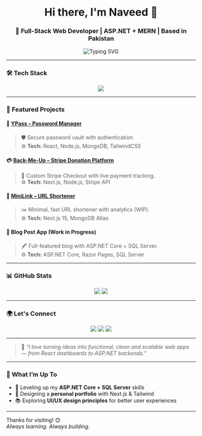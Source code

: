 <h1 align="center">Hi there, I'm Naveed 👋</h1>
<h3 align="center">🚀 Full-Stack Web Developer | ASP.NET + MERN | Based in Pakistan</h3>

<p align="center">
 <img src="https://readme-typing-svg.demolab.com?font=Fira+Code&duration=3000&pause=1000&color=38B2AC&center=true&vCenter=true&width=550&lines=I%20build%20scalable%20%26%20modern%20web%20apps;React%20%7C%20Next.js%20%7C%20ASP.NET%20%7C%20SQL%20Server;Always%20learning%20new%20things!" alt="Typing SVG" />

</p>

---

### 🛠 Tech Stack

<p align="center">
  <img src="https://skillicons.dev/icons?i=nextjs,react,tailwind,bootstrap,nodejs,express,mongodb,dotnet,cs,git,vercel,js,html,css,python" />
</p>

---

### 💼 Featured Projects

#### 🔐 [YPass – Password Manager](https://ypass.duckdns.org/)
> 🛡 Secure password vault with authentication.  
> ⚙️ **Tech:** React, Node.js, MongoDB, TailwindCSS

#### 💳 [Back-Me-Up – Stripe Donation Platform](https://github.com/Naveed-Bhatti1/Back-Me-Up)
> 💸 Custom Stripe Checkout with live payment tracking.  
> ⚙️ **Tech:** Next.js, Node.js, Stripe API

#### 🔗 [MiniLink – URL Shortener](https://github.com/Naveed-Bhatti1/Minilink-Your-Trusted-URL-Shortener)
> ✂️ Minimal, fast URL shortener with analytics (WIP).  
> ⚙️ **Tech:** Next.js 15, MongoDB Atlas

#### 📰 Blog Post App (Work in Progress)
> 🖋 Full-featured blog with ASP.NET Core + SQL Server.  
> ⚙️ **Tech:** ASP.NET Core, Razor Pages, SQL Server

---

### 📊 GitHub Stats

<p align="center">
  <img src="https://github-readme-stats.vercel.app/api?username=Naveed-Bhatti1&show_icons=true&theme=tokyonight&hide_border=true" />
<!--   <img src="https://github-readme-streak-stats.herokuapp.com/?user=Naveed-Bhatti1&theme=tokyonight&hide_border=true" /> -->
  <img src="https://github-readme-stats.vercel.app/api/top-langs/?username=Naveed-Bhatti1&layout=compact&theme=tokyonight&hide_border=true" />
</p>

---

### 🌍 Let's Connect

<p align="center">
  <a href="mailto:codeholder1@gmail.com"><img src="https://img.shields.io/badge/Email-D14836?style=for-the-badge&logo=gmail&logoColor=white" /></a>
  <a href="https://www.linkedin.com/in/naveed-ur-rehman-b43015383/"><img src="https://img.shields.io/badge/LinkedIn-0077B5?style=for-the-badge&logo=linkedin&logoColor=white" /></a>
  <a href="https://github.com/Naveed-Bhatti1"><img src="https://img.shields.io/badge/GitHub-181717?style=for-the-badge&logo=github&logoColor=white" /></a>
</p>

---

> 💬 *“I love turning ideas into functional, clean and scalable web apps — from React dashboards to ASP.NET backends.”*

---

### 🎯 What I’m Up To
- 🌱 Leveling up my **ASP.NET Core + SQL Server** skills  
- 🎨 Designing a **personal portfolio** with Next.js & Tailwind  
- 📚 Exploring **UI/UX design principles** for better user experiences  

---

Thanks for visiting! 😊  
*Always learning. Always building.*
